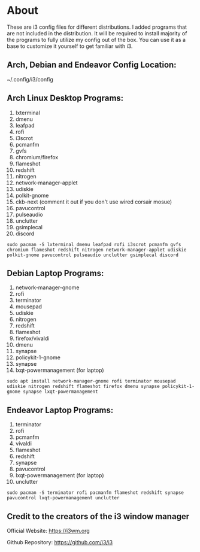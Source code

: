 # About
These are i3 config files for different distributions. I added programs that are not included in the distribution. It will be required to install majority of the programs to fully utilize my config out of the box. You can use it as a base to customize it yourself to get familiar with i3. 

## Arch, Debian and Endeavor Config Location:
~/.config/i3/config

## Arch Linux Desktop Programs:
1. lxterminal 
2. dmenu 
3. leafpad 
4. rofi
5. i3scrot
6. pcmanfm
7. gvfs
8. chromium/firefox
9. flameshot
10. redshift
11. nitrogen
12. network-manager-applet 
13. udiskie 
14. polkit-gnome 
15. ckb-next (comment it out if you don't use wired corsair mosue) 
16. pavucontrol
17. pulseaudio
18. unclutter
19. gsimplecal
20. discord

```
sudo pacman -S lxterminal dmenu leafpad rofi i3scrot pcmanfm gvfs chromium flameshot redshift nitrogen network-manager-applet udiskie polkit-gnome pavucontrol pulseaudio unclutter gsimplecal discord
```
## Debian Laptop Programs:
1. network-manager-gnome
2. rofi
3. terminator
4. mousepad
5. udiskie
6. nitrogen
7. redshift
9. flameshot
10. firefox/vivaldi
11. dmenu
12. synapse
13. policykit-1-gnome
14. synapse
15. lxqt-powermanagement (for laptop)

```
sudo apt install network-manager-gnome rofi terminator mousepad udiskie nitrogen redshift flameshot firefox dmenu synapse policykit-1-gnome synapse lxqt-powermanagement
```

## Endeavor Laptop Programs:
1. terminator
2. rofi
3. pcmanfm
4. vivaldi
5. flameshot
6. redshift
7. synapse
8. pavucontrol
9. lxqt-powermanagement (for laptop)
10. unclutter

```
sudo pacman -S terminator rofi pacmanfm flameshot redshift synapse pavucontrol lxqt-powermanagement unclutter
```
## Credit to the creators of the i3 window manager
Official Website: https://i3wm.org

Github Repository: https://github.com/i3/i3
